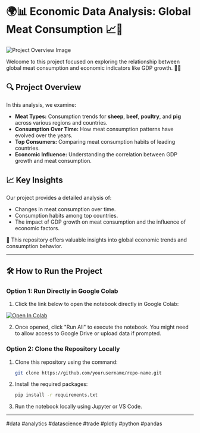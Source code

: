 # 🌍📊 Economic Data Analysis: Global Meat Consumption 📈🍖

![Project Overview Image](https://drive.google.com/uc?export=view&id=1vudsuVfy0ULFRcdumSgAvseSNYn3YHs7)

Welcome to this project focused on exploring the relationship between global meat consumption and economic indicators like GDP growth. 🥩✨

## 🔍 Project Overview
In this analysis, we examine:
- **Meat Types:** Consumption trends for **sheep**, **beef**, **poultry**, and **pig** across various regions and countries.
- **Consumption Over Time:** How meat consumption patterns have evolved over the years.
- **Top Consumers:** Comparing meat consumption habits of leading countries.
- **Economic Influence:** Understanding the correlation between GDP growth and meat consumption.

## 📈 Key Insights
Our project provides a detailed analysis of:
- Changes in meat consumption over time.
- Consumption habits among top countries.
- The impact of GDP growth on meat consumption and the influence of economic factors.

🚀 This repository offers valuable insights into global economic trends and consumption behavior.

---

## 🛠️ How to Run the Project

### Option 1: Run Directly in Google Colab
1. Click the link below to open the notebook directly in Google Colab:

<a href="https://drive.google.com/file/d/1Pr0tMF85pV0lDNtNGjLqI4oawM00eUZG/view?usp=sharing" target="_blank"><img src="https://colab.research.google.com/assets/colab-badge.svg" alt="Open In Colab"/></a> 

2. Once opened, click "Run All" to execute the notebook. You might need to allow access to Google Drive or upload data if prompted.

### Option 2: Clone the Repository Locally
1. Clone this repository using the command:
    ```bash
    git clone https://github.com/yourusername/repo-name.git
    ```
2. Install the required packages:
    ```bash
    pip install -r requirements.txt
    ```
3. Run the notebook locally using Jupyter or VS Code.

---

#data #analytics #datascience #trade #plotly #python #pandas
